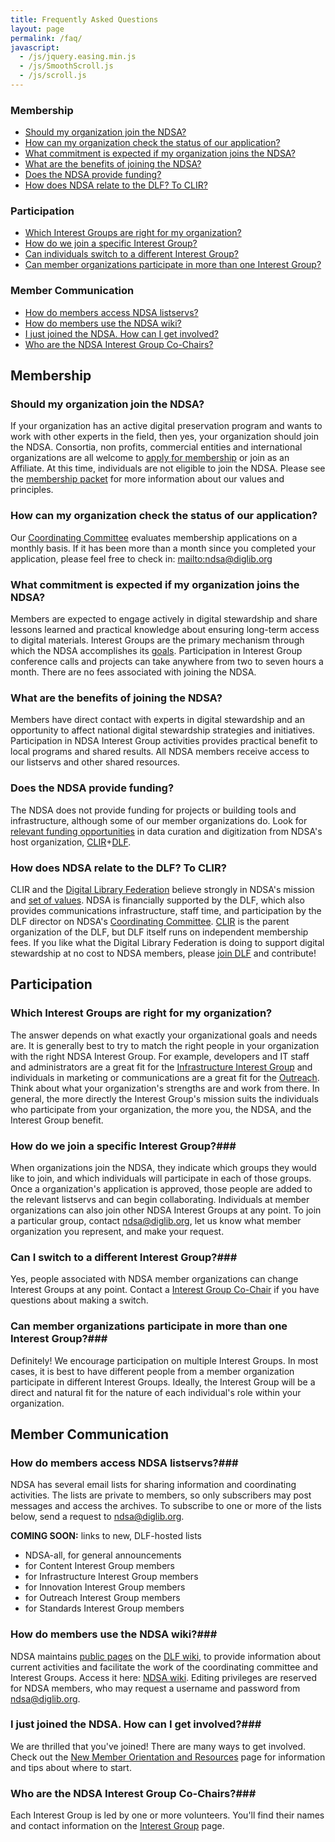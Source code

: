 ```yaml
---
title: Frequently Asked Questions
layout: page
permalink: /faq/
javascript:
  - /js/jquery.easing.min.js
  - /js/SmoothScroll.js
  - /js/scroll.js
---
```


### Membership

- [Should my organization join the NDSA?](#should-my-organization-join-the-ndsa)
- [How can my organization check the status of our application?](#how-can-my-organization-check-the-status-of-our-application)
- [What commitment is expected if my organization joins the NDSA?](#what-commitment-is-expected-if-my-organization-joins-the-ndsa)
- [What are the benefits of joining the NDSA?](#what-are-the-benefits-of-joining-the-ndsa)
- [Does the NDSA provide funding?](#does-the-ndsa-provide-funding)
- [How does NDSA relate to the DLF? To CLIR?](#how-does-ndsa-relate-to-the-dlf-to-clir)

### Participation

- [Which Interest Groups are right for my organization?](#which-working-groups-are-right-for-my-organization)
- [How do we join a specific Interest Group?](#how-do-we-join-a-specific-working-group)
- [Can individuals switch to a different Interest Group?](#can-individuals-switch-to-a-different-working-group)
- [Can member organizations participate in more than one Interest Group?](#can-member-organizations-participate-in-more-than-one-working-group)

### Member Communication

- [How do members access NDSA listservs?](#how-do-members-access-ndsa-listservs)
- [How do members use the NDSA wiki?](#how-do-members-use-the-ndsa-wiki)
- [I just joined the NDSA. How can I get involved?](#i-just-joined-the-ndsa-how-can-i-get-involved)
- [Who are the NDSA Interest Group Co-Chairs?](#who-are-the-ndsa-working-group-co-chairs)



## Membership

### Should my organization join the NDSA?

If your organization has an active digital preservation program and wants to work with other experts in the field, then yes, your organization should join the NDSA. Consortia, non profits, commercial entities and international organizations are all welcome to [apply for membership](/get-involved/) or join as an Affiliate. At this time, individuals are not eligible to join the NDSA. Please see the [membership packet](/documents/MembershipPacket201103.pdf) for more information about our values and principles.

### How can my organization check the status of our application?

Our [Coordinating Committee](/leadership/) evaluates membership applications on a monthly basis. If it has been more than a month since you completed your application, please feel free to check in: <mailto:ndsa@diglib.org>

### What commitment is expected if my organization joins the NDSA?

Members are expected to engage actively in digital stewardship and share lessons learned and practical knowledge about ensuring long-term access to digital materials. Interest Groups are the primary mechanism through which the NDSA accomplishes its [goals](/). Participation in Interest Group conference calls and projects can take anywhere from two to seven hours a month. There are no fees associated with joining the NDSA.

### What are the benefits of joining the NDSA?

Members have direct contact with experts in digital stewardship and an opportunity to affect national digital stewardship strategies and initiatives. Participation in NDSA Interest Group activities provides practical benefit to local programs and shared results. All NDSA members receive access to our listservs and other shared resources.

### Does the NDSA provide funding?

The NDSA does not provide funding for projects or building tools and infrastructure, although some of our member organizations do. Look for [relevant funding opportunities](https://www.diglib.org/opportunities/) in data curation and digitization from NDSA's host organization, [CLIR](http://clir.org/)+[DLF](https://diglib.org/).

### How does NDSA relate to the DLF? To CLIR?

CLIR and the [Digital Library Federation](https://diglib.org/) believe strongly in NDSA's mission and [set of values](/values/). NDSA is financially supported by the DLF, which also provides communications infrastructure, staff time, and participation by the DLF director on NDSA's [Coordinating Committee](/leadership/). [CLIR](http://clir.org/) is the parent organization of the DLF, but DLF itself runs on independent membership fees. If you like what the Digital Library Federation is doing to support digital stewardship at no cost to NDSA members, please [join DLF](https://www.diglib.org/members/join/) and contribute!

## Participation

### Which Interest Groups are right for my organization?

The answer depends on what exactly your organizational goals and needs are. It is generally best to try to match the right people in your organization with the right NDSA Interest Group. For example, developers and IT staff and administrators are a great fit for the [Infrastructure Interest Group](/working-groups/infrastructure/) and individuals in marketing or communications are a great fit for the [Outreach](/working-groups/outreach/). Think about what your organization's strengths are and work from there. In general, the more directly the Interest Group's mission suits the individuals who participate from your organization, the more you, the NDSA, and the Interest Group benefit.

### How do we join a specific Interest Group?###

When organizations join the NDSA, they indicate which groups they would like to join, and which individuals will participate in each of those groups. Once a organization's application is approved, those people are added to the relevant listservs and can begin collaborating. Individuals at member organizations can also join other NDSA Interest Groups at any point. To join a particular group, contact <ndsa@diglib.org>, let us know what member organization you represent, and make your request.

### Can I switch to a different Interest Group?###

Yes, people associated with NDSA member organizations can change Interest Groups at any point. Contact a [Interest Group Co-Chair](/working-groups/) if you have questions about making a switch.

### Can member organizations participate in more than one Interest Group?###

Definitely! We encourage participation on multiple Interest Groups. In most cases, it is best to have different people from a member organization participate in different Interest Groups. Ideally, the Interest Group will be a direct and natural fit for the nature of each individual's role within your organization.

## Member Communication

### How do members access NDSA listservs?###

NDSA has several email lists for sharing information and coordinating activities. The lists are private to members, so only subscribers may post messages and access the archives. To subscribe to one or more of the lists below, send a request to <ndsa@diglib.org>.

**COMING SOON:** links to new, DLF-hosted lists

- NDSA-all, for general announcements
- for Content Interest Group members
- for Infrastructure Interest Group members
- for Innovation Interest Group members
- for Outreach Interest Group members
- for Standards Interest Group members

### How do members use the NDSA wiki?###

NDSA maintains [public pages](https://wiki.diglib.org/NDSA:Main_Page) on the [DLF wiki](https://wiki.diglib.org/), to provide information about current activities and facilitate the work of the coordinating committee and Interest Groups. Access it here: [NDSA wiki](https://wiki.diglib.org/NDSA:Main_Page). Editing privileges are reserved for NDSA members, who may request a username and password from <ndsa@diglib.org>.

### I just joined the NDSA. How can I get involved?###

We are thrilled that you've joined! There are many ways to get involved. Check out the [New Member Orientation and Resources](/new-members/) page for information and tips about where to start.

### Who are the NDSA Interest Group Co-Chairs?###

Each Interest Group is led by one or more volunteers. You'll find their names and contact information on the [Interest Group](/working-groups/) page.

<div class="scroll-to-top">&nbsp;</div>
